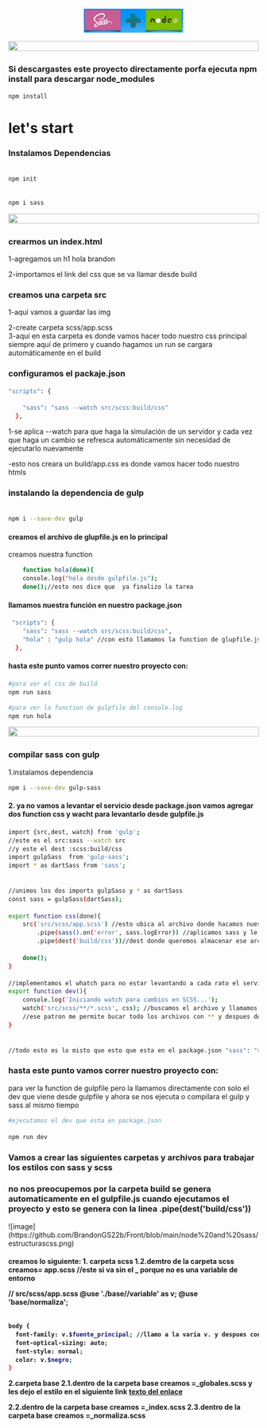 <p align="center">
  <a href="https://github.com/BrandonGS22b/Front/blob/main/node%20and%20sass/logo.png" target="blank"><img src="https://github.com/BrandonGS22b/Front/blob/main/node%20and%20sass/logo.png" width="200" alt="Nest Logo" /></a>
</p>


<img src="https://i.imgur.com/dBaSKWF.gif" height="20" width="100%"><!-- se agrega estilo css line en rgb-->

<h3>Si descargastes este proyecto directamente porfa ejecuta npm install para descargar node_modules</h3>

```bash
npm install

```
<h1>let's start</h1>
<h3>Instalamos Dependencias</h3>

```bash

npm init

```
```bash

npm i sass

```

<img src="https://i.imgur.com/dBaSKWF.gif" height="20" width="100%"><!-- se agrega estilo css line en rgb-->

<h3>crearmos un index.html</h3>
<a>
1-agregamos un h1 hola brandon

2-importamos el link del css que se va llamar desde build
</a>

<h3>creamos una carpeta src</h3>
<a>
1-aquí vamos a guardar las img

2-create carpeta scss/app.scss
<br>
3-aquí en esta carpeta es donde vamos hacer todo nuestro css principal siempre aquí de primero y cuando hagamos un run se cargara automáticamente en el build

</a>

<h3>configuramos el packaje.json</h3>


```bash
"scripts": {

    "sass": "sass --watch src/scss:build/css"
  },
  ```
  <a>
1-se aplica --watch para que haga la simulación de un servidor y cada vez que haga un cambio se refresca automáticamente sin necesidad de ejecutarlo nuevamente

-esto nos creara un build/app.css es donde vamos hacer todo nuestro htmls


</a>

<h3>instalando la dependencia de gulp</h3>

```bash

npm i --save-dev gulp

```
<h4>creamos el archivo de glupfile.js en lo principal</h4>
<a>creamos nuestra function</a>

```bash
    function hola(done){
    console.log("hola desde gulpfile.js");
    done();//esto nos dice que  ya finalizo la tarea

```

<h4>llamamos nuestra función en nuestro package.json</h4>

```bash
 "scripts": {
    "sass": "sass --watch src/scss:build/css",
    "hola" : "gulp hola" //con esto llamamos la function de glupfile.js
  },

```
<h4>hasta este punto vamos correr nuestro proyecto con:</h4>

```bash
#para ver el css de build
npm run sass
```

```bash
#para ver la function de gulpfile del console.log
npm run hola
```
<img src="https://i.imgur.com/dBaSKWF.gif" height="20" width="100%"><!-- se agrega estilo css line en rgb-->

<h3>compilar sass con gulp</h3>
<a>1.instalamos dependencia</a>

```bash
npm i --save-dev gulp-sass

```
<h4>2. ya no vamos a levantar el servicio desde package.json vamos agregar dos function css y wacht para levantarlo desde gulpfile.js</h4>

```bash
import {src,dest, watch} from 'gulp';
//este es el src:sass --watch src
//y este el dest :scss:build/css
import gulpSass  from 'gulp-sass';
import * as dartSass from 'sass';


//unimos los dos imports gulpSass y * as dartSass
const sass = gulpSass(dartSass);

export function css(done){
    src('src/scss/app.scss') //esto ubica al archivo donde hacamos nuestras modificacion del css
        .pipe(sass().on('error', sass.logError)) //aplicamos sass y le agregamos  un .logerror ya que la consola no nos detecta todos los errores
        .pipe(dest('build/css'))//dest donde queremos almacenar ese archivo osea la modificacion del app.scss

    done();
}

//implementamos el whatch para no estar levantando a cada rato el servicio
export function dev(){
    console.log('Iniciando watch para cambios en SCSS...');
    watch('src/scss/**/*.scss', css); //buscamos el archivo y llamamos la function css que esta arriba
    //ese patron me permite bucar todo los archivos con ** y despues del /* me busca todos los archivos con .css
}


//todo esto es lo misto que esto que esta en el package.json "sass": "sass --watch src/scss:build/css",

```
<h3>hasta este punto vamos correr nuestro proyecto con:</h3>
<a>
para ver la function de gulpfile pero la llamamos directamente con solo el dev que viene desde gulpfile y ahora se nos ejecuta o compilara el gulp y sass al mismo tiempo
</a>

```bash
#ejecutamos el dev que esta en package.json

npm run dev

```

<h3>Vamos a crear las siguientes carpetas y archivos para trabajar los estilos con sass y scss</h3>
<h3>no nos preocupemos por la carpeta build se genera automaticamente en el gulpfile.js cuando ejecutamos el proyecto y esto se genera con la linea .pipe(dest('build/css'))</h3>
![image](https://github.com/BrandonGS22b/Front/blob/main/node%20and%20sass/estructurascss.png)
<h4>creamos lo siguiente:
1. carpeta scss
1.2.demtro de la carpeta scss creamos= app.scss  //este si va sin el _ porque no es una variable de entorno

// src/scss/app.scss
@use './base//variable' as v; 
@use 'base/normaliza';

```bash

body {
  font-family: v.$fuente_principal; //llamo a la varia v. y despues con el $ llamo a  la variable de entorno que esta en _variable.scss = $fuente_principal : "Montserrat", sans-serif;
  font-optical-sizing: auto;
  font-style: normal;
  color: v.$negro;
}
```

2.carpeta base
2.1.dentro de la carpeta base creamos =_globales.scss y les dejo el estilo en el siguiente link
[texto del enlace](https://github.com/BrandonGS22b/Music-Festival/blob/main/src/scss/base/_globales.scss)


2.2.dentro de la carpeta base creamos =_index.scss
2.3.dentro de la carpeta base creamos =_normaliza.scss

</h4>
















